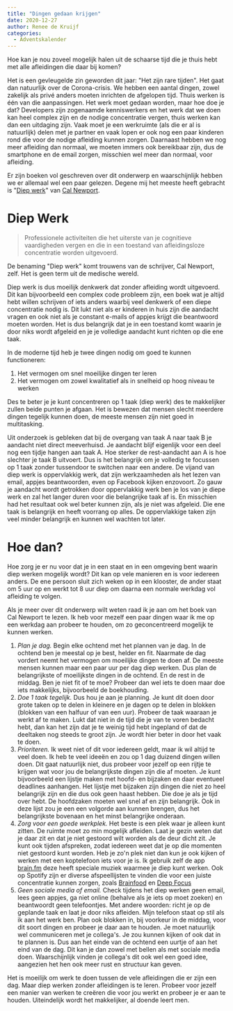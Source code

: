 ```yaml
---
title: "Dingen gedaan krijgen"
date: 2020-12-27
author: Renee de Kruijf
categories: 
  - Adventskalender
---
```

Hoe kan je nou zoveel mogelijk halen uit de schaarse tijd die je thuis hebt met alle afleidingen die daar bij komen?

Het is een gevleugelde zin geworden dit jaar: "Het zijn rare tijden". Het gaat dan natuurlijk over de Corona-crisis. We hebben een aantal dingen, zowel zakelijk als privé anders moeten inrichten de afgelopen tijd.  Thuis werken is één van die aanpassingen. Het werk moet gedaan worden, maar hoe doe je dat? Developers zijn zogenaamde kenniswerkers en het werk dat we doen kan heel complex zijn en de nodige concentratie vergen, thuis werken kan dan een uitdaging zijn. Vaak moet je een werkruimte (als die er al is natuurlijk) delen met je partner en vaak lopen er ook nog een paar kinderen rond die voor de nodige afleiding kunnen zorgen. Daarnaast hebben we nog meer afleiding dan normaal, we moeten immers ook bereikbaar zijn, dus de smartphone en de email zorgen, misschien wel meer dan normaal, voor afleiding.

Er zijn boeken vol geschreven over dit onderwerp en waarschijnlijk hebben we er allemaal wel een paar gelezen. Degene mij het meeste heeft gebracht is "[Diep werk](https://www.calnewport.com/books/deep-work/)" van [Cal Newport](https://www.calnewport.com/).

# Diep Werk

> Professionele activiteiten die het uiterste van je cognitieve vaardigheden vergen en die in een toestand van afleidingsloze concentratie worden uitgevoerd.

De benaming "Diep werk" komt trouwens van de schrijver, Cal Newport, zelf. Het is geen term uit de medische wereld.

Diep werk is dus moeilijk denkwerk dat zonder afleiding wordt uitgevoerd. Dit kan bijvoorbeeld een complex code probleem zijn, een boek wat je altijd hebt willen schrijven of iets anders waarbij veel denkwerk of een diepe concentratie nodig is. Dit lukt niet als er kinderen in huis zijn die aandacht vragen en ook niet als je constant e-mails of appjes krijgt die beantwoord moeten worden. Het is dus belangrijk dat je in een toestand komt waarin je door niks wordt afgeleid en je je volledige aandacht kunt richten op die ene taak.

In de moderne tijd heb je twee dingen nodig om goed te kunnen functioneren:

1. Het vermogen om snel moeilijke dingen ter leren
2. Het vermogen om zowel kwalitatief als in snelheid op hoog niveau te werken

Des te beter je je kunt concentreren op 1 taak (diep werk) des te makkelijker zullen beide punten je  afgaan. Het is bewezen dat mensen slecht meerdere dingen tegelijk kunnen doen, de meeste mensen zijn niet goed in multitasking.

Uit onderzoek is gebleken dat bij de overgang van taak A naar taak B je aandacht niet direct meeverhuisd. Je aandacht blijf eigenlijk voor een deel nog een tijdje hangen aan taak A. Hoe sterker de rest-aandacht aan A is hoe slechter je taak B uitvoert. Dus is het belangrijk om je volledig te focussen op 1 taak zonder tussendoor te switchen naar een andere. De vijand van diep werk is oppervlakkig werk, dat zijn werkzaamheden als het lezen van email, appjes beantwoorden, even op Facebook kijken enzovoort. Zo gauw je aandacht wordt getrokken door oppervlakkig werk ben je los van je diepe werk en zal het langer duren voor die belangrijke taak af is. En misschien had het resultaat ook wel beter kunnen zijn, als je niet was afgeleid. Die ene taak is belangrijk en heeft voorrang op alles. De oppervlakkige taken zijn veel minder belangrijk en kunnen wel wachten tot later.

# Hoe dan?

Hoe zorg je er nu voor dat je in een staat en in een omgeving bent waarin diep werken mogelijk wordt? Dit kan op vele manieren en is voor iedereen anders. De ene persoon sluit zich weken op in  een klooster, de ander staat om 5 uur op en werkt tot 8 uur diep om daarna een normale werkdag vol afleiding te volgen.

Als je meer over dit onderwerp wilt weten raad ik je aan om het boek van Cal Newport te lezen. Ik heb voor mezelf een paar dingen waar ik me op een werkdag aan probeer te houden, om zo geconcentreerd mogelijk te kunnen werken.

1. *Plan je dag.* Begin elke ochtend met het plannen van je dag. In de ochtend ben je meestal op je best, helder en fit. Naarmate de dag vordert neemt het vermogen om moeilijke dingen te doen af. De meeste mensen kunnen maar een paar uur per dag diep werken. Dus plan de belangrijkste of moeilijkste dingen in de ochtend. En de rest in de middag. Ben je niet fit of te moe? Probeer dan wel iets te doen maar doe iets makkelijks, bijvoorbeeld de boekhouding. 
2. *Doe 1 taak tegelijk.* Dus hou je aan je planning. Je kunt dit doen door grote taken op te delen in kleinere en je dagen op te delen in blokken (blokken van een halfuur of van een uur). Probeer de taak waaraan je werkt af te maken. Lukt dat niet in de tijd die je van te voren bedacht hebt, dan kan het zijn dat je te weinig tijd hebt ingepland of dat de deeltaken nog steeds te groot zijn. Je wordt hier beter in door het vaak te doen. 
3. *Prioriteren.* Ik weet niet of dit voor iedereen geldt, maar ik wil altijd te veel doen. Ik heb te veel ideeën en zou op 1 dag duizend dingen willen doen. Dit gaat natuurlijk niet, dus probeer voor jezelf op een rijtje te krijgen wat voor jou de belangrijkste dingen zijn die af moeten. Je kunt bijvoorbeeld een lijstje maken met hoofd- en bijzaken en daar eventueel deadlines aanhangen. Het lijstje met bijzaken zijn dingen die niet zo heel belangrijk zijn en die dus ook geen haast hebben. Die doe je als je tijd over hebt. De hoofdzaken moeten wel snel af en zijn belangrijk. Ook in deze lijst zou je een een volgorde aan kunnen brengen, dus het belangrijkste bovenaan en het minst belangrijke onderaan.
4. *Zorg voor een goede werkplek.* Het beste is een plek waar je alleen kunt zitten. De ruimte moet zo min mogelijk afleiden. Laat je gezin weten dat je daar zit en dat je niet gestoord wilt worden als de deur dicht zit. Je kunt ook tijden afspreken, zodat iedereen weet dat je op die momenten niet gestoord kunt worden. Heb je zo'n plek niet dan kun je ook kijken of werken met een koptelefoon iets voor je is. Ik gebruik zelf de app [brain.fm](http://brain.fm) deze heeft speciale muziek waarmee je diep kunt werken. Ook op Spotify zijn er diverse afspeellijsten te vinden die voor een juiste concentratie kunnen zorgen, zoals [Brainfood](https://open.spotify.com/playlist/37i9dQZF1DWXLeA8Omikj7) en [Deep Focus](https://open.spotify.com/playlist/37i9dQZF1DWZeKCadgRdKQ)
5. *Geen sociale media of email.* Check tijdens het diep werken geen email, lees geen appjes, ga niet online (behalve als je iets op moet zoeken) en beantwoordt geen telefoontjes. Met andere woorden: richt je op de geplande taak en laat je door niks afleiden. Mijn telefoon staat op stil als ik aan het werk ben. Plan ook blokken in, bij voorkeur in de middag, voor dit soort dingen en probeer je daar aan te houden. Je moet natuurlijk wel communiceren met je collega's. Je zou kunnen kijken of ook dat in te plannen is. Dus aan het einde van de ochtend een uurtje of aan het eind van de dag. Dit kan je dan zowel met bellen als met sociale media doen. Waarschijnlijk vinden je collega's dit ook wel een goed idee, aangezien het hen ook meer rust en structuur kan geven.

Het is moeilijk om werk te doen tussen de vele afleidingen die er zijn een dag. Maar diep werken zonder afleidingen is te leren. Probeer voor jezelf een manier van werken te creëren die voor jou werkt en probeer je er aan te houden. Uiteindelijk wordt het makkelijker, al doende leert men.
